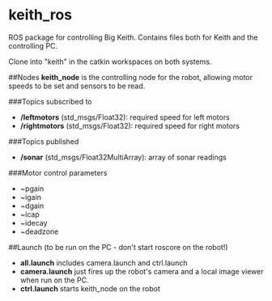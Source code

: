 # keith_ros
ROS package for controlling Big Keith. Contains files both for Keith and the controlling PC.

Clone into "keith" in the catkin workspaces on both systems.

##Nodes
**keith_node** is the controlling node for the robot, allowing
motor speeds to be set and sensors to be read.

###Topics subscribed to
- **/leftmotors** (std\_msgs/Float32): required speed for left motors
- **/rightmotors** (std\_msgs/Float32): required speed for right motors

###Topics published
- **/sonar** (std\_msgs/Float32MultiArray): array of sonar readings

###Motor control parameters

- \~pgain
- \~igain
- \~dgain
- \~icap
- \~idecay
- \~deadzone

##Launch (to be run on the PC - don't start roscore on the robot!)
- **all.launch** includes camera.launch and ctrl.launch
- **camera.launch** just fires up the robot's camera and a local image viewer when run on the PC. 
- **ctrl.launch** starts keith\_node on the robot
